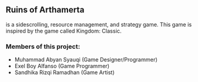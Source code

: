 <h2>Ruins of Arthamerta</h2>
<p>is a sidescrolling, resource management, and strategy game. This game is inspired by the game called Kingdom: Classic.</p>
<h3>Members of this project:</h3>
<ul>
  <li>
  Muhammad Abyan Syauqi (Game Designer/Programmer)
</li>
  <li>
Exel Boy Alfanso (Game Programmer)
  </li>
  <li>
Sandhika Rizqi Ramadhan (Game Artist)
  </li>
</ul>
